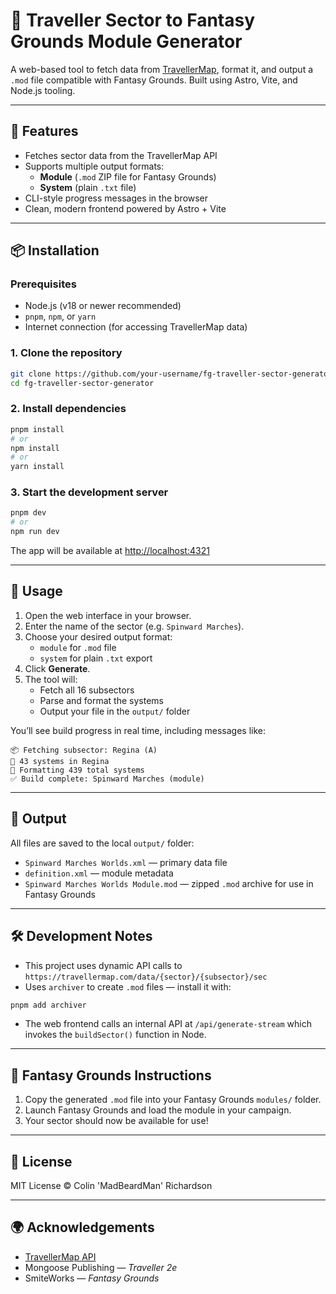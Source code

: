 # 🌌 Traveller Sector to Fantasy Grounds Module Generator

A web-based tool to fetch data from [TravellerMap](https://travellermap.com/), format it, and output a `.mod` file compatible with Fantasy Grounds. Built using Astro, Vite, and Node.js tooling.

---

## 🚀 Features

- Fetches sector data from the TravellerMap API
- Supports multiple output formats:
  - **Module** (`.mod` ZIP file for Fantasy Grounds)
  - **System** (plain `.txt` file)
- CLI-style progress messages in the browser
- Clean, modern frontend powered by Astro + Vite

---

## 📦 Installation

### Prerequisites

- Node.js (v18 or newer recommended)
- `pnpm`, `npm`, or `yarn`
- Internet connection (for accessing TravellerMap data)

### 1. Clone the repository

```bash
git clone https://github.com/your-username/fg-traveller-sector-generator.git
cd fg-traveller-sector-generator
```

### 2. Install dependencies

```bash
pnpm install
# or
npm install
# or
yarn install
```

### 3. Start the development server

```bash
pnpm dev
# or
npm run dev
```

The app will be available at [http://localhost:4321](http://localhost:4321)

---

## 🧭 Usage

1. Open the web interface in your browser.
2. Enter the name of the sector (e.g. `Spinward Marches`).
3. Choose your desired output format:
   - `module` for `.mod` file
   - `system` for plain `.txt` export
4. Click **Generate**.
5. The tool will:
   - Fetch all 16 subsectors
   - Parse and format the systems
   - Output your file in the `output/` folder

You’ll see build progress in real time, including messages like:

```
📦 Fetching subsector: Regina (A)
📄 43 systems in Regina
🧰 Formatting 439 total systems
✅ Build complete: Spinward Marches (module)
```

---

## 📁 Output

All files are saved to the local `output/` folder:

- `Spinward Marches Worlds.xml` — primary data file
- `definition.xml` — module metadata
- `Spinward Marches Worlds Module.mod` — zipped `.mod` archive for use in Fantasy Grounds

---

## 🛠️ Development Notes

- This project uses dynamic API calls to `https://travellermap.com/data/{sector}/{subsector}/sec`
- Uses `archiver` to create `.mod` files — install it with:

```bash
pnpm add archiver
```

- The web frontend calls an internal API at `/api/generate-stream` which invokes the `buildSector()` function in Node.

---

## 🧙 Fantasy Grounds Instructions

1. Copy the generated `.mod` file into your Fantasy Grounds `modules/` folder.
2. Launch Fantasy Grounds and load the module in your campaign.
3. Your sector should now be available for use!

---

## 📜 License

MIT License © Colin 'MadBeardMan' Richardson

---

## 🌍 Acknowledgements

- [TravellerMap API](https://travellermap.com/api)
- Mongoose Publishing — _Traveller 2e_
- SmiteWorks — _Fantasy Grounds_
